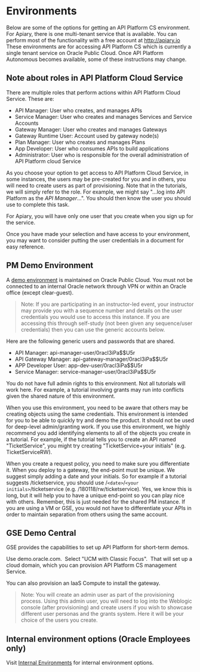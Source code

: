 # Environments
Below are some of the options for getting an API Platform CS environment.  For Apiary, there is one multi-tenant service that is available.  You can perform most of the functionality with a free account at http://apiary.io  These environments are for accessing API Platform CS which is currently a single tenant service on Oracle Public Cloud.  Once API Platform Autonomous becomes available, some of these instructions may change.

## Note about roles in API Platform Cloud Service
There are multiple roles that perform actions within API Platform Cloud Service.  These are:

- API Manager: User who creates, and manages APIs
- Service Manager: User who creates and manages Services and Service Accounts
- Gateway Manager: User who creates and manages Gateways
- Gateway Runtime User: Account used by gateway node(s)
- Plan Manager: User who creates and manages Plans
- App Developer: User who consumes APIs to build applications
- Administrator: User who is responsible for the overall administration of API Platform cloud Service

As you choose your option to get access to API Platform Cloud Service, in some instances, the users may be pre-created for you and in others, you will need to create users as part of provisioning.  Note that in the tutorials, we will simply refer to the role.  For example, we might say "...log into API Platform as the *API Manager*...".  You should then know the user you should use to complete this task.

For Apiary, you will have only one user that you create when you sign up for the service.

Once you have made your selection and have access to your environment, you may want to consider putting the user credentials in a document for easy reference.

## PM Demo Environment
A [demo environment](https://oc-129-150-76-122.compute.oraclecloud.com/apiplatform) is maintained on Oracle Public Cloud.  You must not be connected to an internal Oracle network through VPN or within an Oracle office (except clear-guest).

> Note: If you are participating in an instructor-led event, your instructor may provide you with a sequence number and details on the user credentials you would use to access this instance.  If you are accessing this through self-study (not been given any sequence/user credentials) then you can use the generic accounts below.

Here are the following generic users and passwords that are shared.
* API Manager: api-manager-user/0racl3iPa$$U5r
* API Gateway Manager: api-gateway-manager/0racl3iPa$$U5r
* APP Developer User: app-dev-user/0racl3iPa$$U5r
* Service Manager: service-manager-user/0racl3iPa$$U5r

You do not have full admin rights to this environment.  Not all tutorials will work here.  For example, a tutorial involving grants may run into conflicts given the shared nature of this environment.

When you use this environment, you need to be aware that others may be creating objects using the same credentials.  This environment is intended for you to be able to quickly try and demo the product.  It should not be used for deep-level admin/granting work.  If you use this environment, we highly recommend you add identifying elements to all of the objects you create in a tutorial.  For example, if the tutorial tells you to create an API named "TicketService", you might try creating "TicketService+your initials" (e.g. TicketServiceRW). 

When you create a request policy, you need to make sure you differentiate it.  When you deploy to a gateway, the end-point must be unique.  We suggest simply adding a date and your initials.  So for example if a tutorial suggests /ticketservice, you should use /`<date>`/`<your initials>`/ticketservice  (e.g. /180118/rw/ticketservice).  Yes, we know this is long, but it will help you to have a unique end-point so you can play nice with others.  Remember, this is just needed for the shared PM instance.  If you are using a VM or GSE, you would not have to differentiate your APIs in order to maintain separation from others using the same account.


## GSE Demo Central
GSE provides the capabilities to set up API Platform for short-term demos.

Use demo.oracle.com.  Select "UCM with Classic Focus".  That will set up a cloud domain, which you can provision API Platform CS management Service.

You can also provision an IaaS Compute to install the gateway.

>Note: You will create an admin user as part of the provisioning process.  Using this admin user, you will need to log into the Weblogic console (after provisioning) and create users if you wish to showcase different user personas and the grants system.  Here it will be your choice of the users you create.

## Internal environment options (Oracle Employees only)
Visit [Internal Environments](https://stbeehive.oracle.com/teamcollab/wiki/API+PLATFORM:Internal+Environments) for internal environment options.
